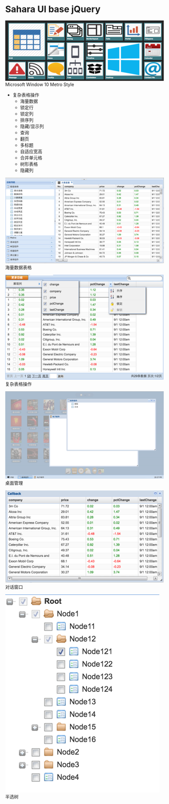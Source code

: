 # Sahara UI base jQuery

![metro](doc/metro.png)
Microsoft Window 10 Metro Style

* 复杂表格操作
	* 海量数据 
	* 锁定行
	* 锁定列
	* 排序列
	* 隐藏/显示列
	* 查询
	* 翻页
	* 多标题
	* 自适应宽高
	* 合并单元格
	* 树形表格
	* 隐藏列
	
![largedata grid](doc/largedata.png)
海量数据表格

![grid](doc/excelgrid.png)
复杂表格操作

![desktop](doc/desktop.png)
桌面管理

![desktop](doc/dialog.png)
对话窗口

![tree](doc/halftree.png)
半选树
